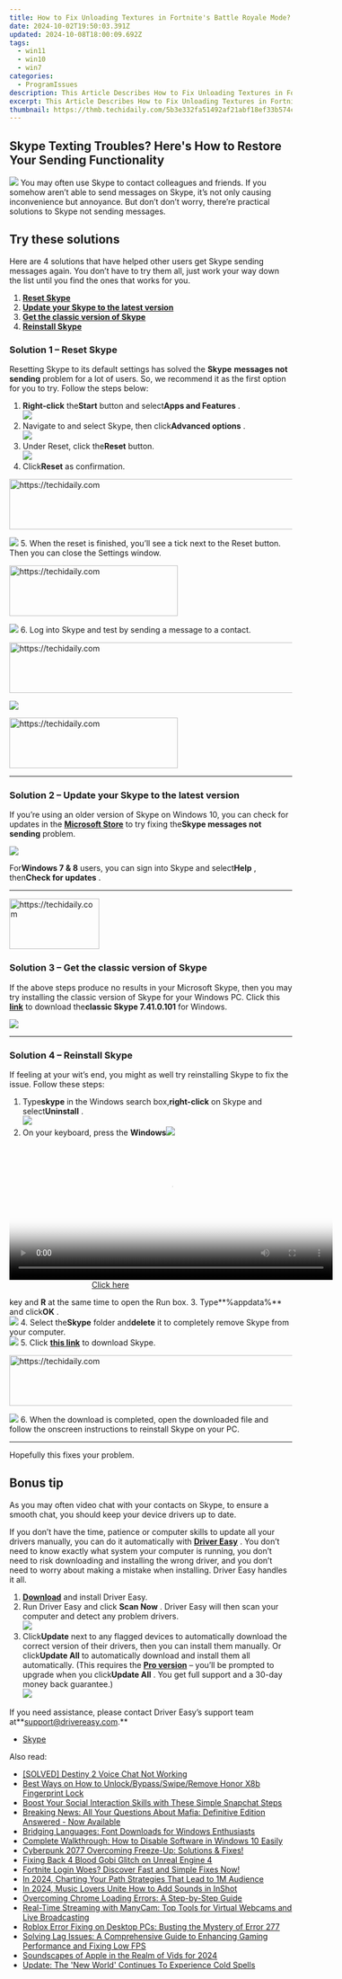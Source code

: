 ```yaml
---
title: How to Fix Unloading Textures in Fortnite's Battle Royale Mode?
date: 2024-10-02T19:50:03.391Z
updated: 2024-10-08T18:00:09.692Z
tags:
  - win11
  - win10
  - win7
categories:
  - ProgramIssues
description: This Article Describes How to Fix Unloading Textures in Fortnite's Battle Royale Mode?
excerpt: This Article Describes How to Fix Unloading Textures in Fortnite's Battle Royale Mode?
thumbnail: https://thmb.techidaily.com/5b3e332fa51492af21abf18ef33b574cc8cc906108c430d8c2e295ba6edd5cf6.jpg
---
```


## Skype Texting Troubles? Here's How to Restore Your Sending Functionality

![](https://images.drivereasy.com/wp-content/uploads/2018/09/img_5b963914c70e5-150x150.png) You may often use Skype to contact colleagues and friends. If you somehow aren’t able to send messages on Skype, it’s not only causing inconvenience but annoyance. But don’t don’t worry, there’re practical solutions to Skype not sending messages.

## Try these solutions

 Here are 4 solutions that have helped other users get Skype sending messages again. You don’t have to try them all, just work your way down the list until you find the ones that works for you.

1. **[Reset Skype](https://tools.techidaily.com/drivereasy/download/)**
2. [**Update your Skype to the latest version**](https://tools.techidaily.com/drivereasy/download/)
3. [**Get the classic version of Skype**](https://tools.techidaily.com/drivereasy/download/)
4. [**Reinstall Skype**](https://tools.techidaily.com/drivereasy/download/)

### Solution 1 – Reset Skype

 Resetting Skype to its default settings has solved the **Skype** **messages not sending** problem for a lot of users. So, we recommend it as the first option for you to try. Follow the steps below:

1. **Right-click** the**Start** button and select**Apps and Features** .  
![](https://images.drivereasy.com/wp-content/uploads/2018/09/img_5b9621d745191.jpg)
2. Navigate to and select Skype, then click**Advanced options** .  
![](https://images.drivereasy.com/wp-content/uploads/2018/09/img_5b96227db84d5.jpg)
3. Under Reset, click the**Reset** button.  
![](https://images.drivereasy.com/wp-content/uploads/2018/09/img_5b9622ba52457.jpg)
4. Click**Reset** as confirmation.  

<!-- affiliate ads begin -->
<a href="https://unicoeye.pxf.io/c/5597632/2134233/18498" target="_top" id="2134233">
  <img src="//a.impactradius-go.com/display-ad/18498-2134233" border="0" alt="https://techidaily.com" width="728" height="90"/>
</a>
<img height="0" width="0" src="https://unicoeye.pxf.io/i/5597632/2134233/18498" style="position:absolute;visibility:hidden;" border="0" />
<!-- affiliate ads end -->

![](https://images.drivereasy.com/wp-content/uploads/2018/09/img_5b9622fcda08a.jpg)
5. When the reset is finished, you’ll see a tick next to the Reset button. Then you can close the Settings window.  

<!-- affiliate ads begin -->
<a href="https://25home.pxf.io/c/5597632/2148645/16836" target="_top" id="2148645">
  <img src="//a.impactradius-go.com/display-ad/16836-2148645" border="0" alt="https://techidaily.com" width="300" height="90"/>
</a>
<img height="0" width="0" src="https://25home.pxf.io/i/5597632/2148645/16836" style="position:absolute;visibility:hidden;" border="0" />
<!-- affiliate ads end -->

![](https://images.drivereasy.com/wp-content/uploads/2018/09/img_5b96237bdfba8.jpg)
6. Log into Skype and test by sending a message to a contact.  

<!-- affiliate ads begin -->
<a href="https://appsumo.8odi.net/c/5597632/2144285/7443" target="_top" id="2144285">
  <img src="//a.impactradius-go.com/display-ad/7443-2144285" border="0" alt="https://techidaily.com" width="728" height="90"/>
</a>
<img height="0" width="0" src="https://appsumo.8odi.net/i/5597632/2144285/7443" style="position:absolute;visibility:hidden;" border="0" />
<!-- affiliate ads end -->

![](https://images.drivereasy.com/wp-content/uploads/2018/09/img_5b96253de6794.jpg)

<!-- affiliate ads begin -->
<a href="https://aligracehair.sjv.io/c/5597632/1934138/19272" target="_top" id="1934138">
  <img src="//a.impactradius-go.com/display-ad/19272-1934138" border="0" alt="https://techidaily.com" width="300" height="90"/>
</a>
<img height="0" width="0" src="https://aligracehair.sjv.io/i/5597632/1934138/19272" style="position:absolute;visibility:hidden;" border="0" />
<!-- affiliate ads end -->

---

### Solution 2 – Update your Skype to the latest version

 If you’re using an older version of Skype on Windows 10, you can check for updates in the **[Microsoft Store](https://www.microsoft.com/en-us/p/skype/9wzdncrfj364?rtc=1&activetab=pivot%3aoverviewtab)**  to try fixing the**Skype messages not sending** problem.

![](https://images.drivereasy.com/wp-content/uploads/2018/09/img_5b96361562b3d.jpg)

 For**Windows 7 & 8** users, you can sign into Skype and select**Help** , then**Check for updates** .

---

<!-- affiliate ads begin -->
<a href="https://25home.pxf.io/c/5597632/2148638/16836" target="_top" id="2148638">
  <img src="//a.impactradius-go.com/display-ad/16836-2148638" border="0" alt="https://techidaily.com" width="160" height="90"/>
</a>
<img height="0" width="0" src="https://25home.pxf.io/i/5597632/2148638/16836" style="position:absolute;visibility:hidden;" border="0" />
<!-- affiliate ads end -->

### Solution 3 – **Get the classic version of Skype**

 If the above steps produce no results in your Microsoft Skype, then you may try installing the classic version of Skype for your Windows PC. Click this **[link](http://download.skype.com/msi/SkypeSetup%5F7.41.0.101.msi)**  to download the**classic Skype 7.41.0.101** for Windows.

![](https://images.drivereasy.com/wp-content/uploads/2018/09/img_5b963727d1199.jpg)

---

### Solution 4 – Reinstall Skype

 If feeling at your wit’s end, you might as well try reinstalling Skype to fix the issue. Follow these steps:

1. Type**skype** in the Windows search box,**right-click** on Skype and select**Uninstall** .  
![](https://images.drivereasy.com/wp-content/uploads/2018/09/img_5b964f2f2dddb.jpg)
2. On your keyboard, press the **Windows![](https://images.drivereasy.com/wp-content/uploads/2018/08/img_5b7b8ac86a6f5.png)**  

<!-- affiliate ads begin -->
<span id="1938141">
					<video width="576" height="240" style="cursor:pointer"
           poster="//a.impactradius-go.com/display-clicktoplayimage/1938141.png"
           onclick="if(!this.playClicked){this.play();this.setAttribute('controls',true);this.playClicked=true;}">
	   <source src="//a.impactradius-go.com/display-ad/22993-1938141">
	   <img src="//a.impactradius-go.com/display-clicktoplayimage/1938141.png" style="border: none; height: 100%; width: 100%; object-fit: contain">
	</video>
	<div style="width:360px;text-align:center"><a href="javascript:window.open(decodeURIComponent('https%3A%2F%2Fhomestyler.sjv.io%2Fc%2F5597632%2F1938141%2F22993'), '_blank');void(0);">Click here</a></div>
</span>
<img height="0" width="0" src="https://imp.pxf.io/i/5597632/1938141/22993" style="position:absolute;visibility:hidden;" border="0" />
<!-- affiliate ads end -->

 key and **R**  at the same time to open the Run box.
3. Type**%appdata%** and click**OK** .  
![](https://images.drivereasy.com/wp-content/uploads/2018/09/img_5b964f4e00b2c.png)
4. Select the**Skype** folder and**delete** it to completely remove Skype from your computer.  
![](https://images.drivereasy.com/wp-content/uploads/2018/09/img_5b964c3405240.jpg)
5. Click **[this link](https://www.skype.com/en/get-skype/)**  to download Skype.  

<!-- affiliate ads begin -->
<a href="https://unicoeye.pxf.io/c/5597632/2134237/18498" target="_top" id="2134237">
  <img src="//a.impactradius-go.com/display-ad/18498-2134237" border="0" alt="https://techidaily.com" width="728" height="90"/>
</a>
<img height="0" width="0" src="https://unicoeye.pxf.io/i/5597632/2134237/18498" style="position:absolute;visibility:hidden;" border="0" />
<!-- affiliate ads end -->

![](https://images.drivereasy.com/wp-content/uploads/2018/09/img_5b964d3604b91.jpg)
6. When the download is completed, open the downloaded file and follow the onscreen instructions to reinstall Skype on your PC.

---

Hopefully this fixes your problem.

## Bonus tip

 As you may often video chat with your contacts on Skype, to ensure a smooth chat, you should keep your device drivers up to date.

 If you don’t have the time, patience or computer skills to update all your drivers manually, you can do it automatically with **[Driver Easy](https://tools.techidaily.com/drivereasy/download/)**  . You don’t need to know exactly what system your computer is running, you don’t need to risk downloading and installing the wrong driver, and you don’t need to worry about making a mistake when installing. Driver Easy handles it all.

1. **[Download](https://tools.techidaily.com/drivereasy/download/)**  and install Driver Easy.
2. Run Driver Easy and click **Scan Now** . Driver Easy will then scan your computer and detect any problem drivers.  
![](https://images.drivereasy.com/wp-content/uploads/2018/11/img_5bee7000c9754.jpg)
3. Click**Update** next to any flagged devices to automatically download the correct version of their drivers, then you can install them manually. Or click**Update All** to automatically download and install them all automatically. (This requires the **[Pro version](https://tools.techidaily.com/drivereasy/download/)**  – you’ll be prompted to upgrade when you click**Update All** . You get full support and a 30-day money back guarantee.)  
![](https://images.drivereasy.com/wp-content/uploads/2018/11/img_5bee6ff414d3a.jpg)

 If you need assistance, please contact Driver Easy’s support team at**<support@drivereasy.com>.**

* [Skype](https://tools.techidaily.com/drivereasy/download/)

<ins class="adsbygoogle"
     style="display:block"
     data-ad-format="autorelaxed"
     data-ad-client="ca-pub-7571918770474297"
     data-ad-slot="1223367746"></ins>

<ins class="adsbygoogle"
     style="display:block"
     data-ad-client="ca-pub-7571918770474297"
     data-ad-slot="8358498916"
     data-ad-format="auto"
     data-full-width-responsive="true"></ins>

<span class="atpl-alsoreadstyle">Also read:</span>
<div><ul>
<li><a href="https://sound-issues.techidaily.com/solved-destiny-2-voice-chat-not-working/"><u>[SOLVED] Destiny 2 Voice Chat Not Working</u></a></li>
<li><a href="https://unlock-android.techidaily.com/best-ways-on-how-to-unlockbypassswiperemove-honor-x8b-fingerprint-lock-by-drfone-android/"><u>Best Ways on How to Unlock/Bypass/Swipe/Remove Honor X8b Fingerprint Lock</u></a></li>
<li><a href="https://tiktok-videos.techidaily.com/boost-your-social-interaction-skills-with-these-simple-snapchat-steps/"><u>Boost Your Social Interaction Skills with These Simple Snapchat Steps</u></a></li>
<li><a href="https://program-issues.techidaily.com/breaking-news-all-your-questions-about-mafia-definitive-edition-answered-now-available/"><u>Breaking News: All Your Questions About Mafia: Definitive Edition Answered - Now Available</u></a></li>
<li><a href="https://win11.techidaily.com/bridging-languages-font-downloads-for-windows-enthusiasts/"><u>Bridging Languages: Font Downloads for Windows Enthusiasts</u></a></li>
<li><a href="https://techtrends.techidaily.com/complete-walkthrough-how-to-disable-software-in-windows-10-easily/"><u>Complete Walkthrough: How to Disable Software in Windows 10 Easily</u></a></li>
<li><a href="https://program-issues.techidaily.com/1723013157988-cyberpunk-2077-overcoming-freeze-up-solutions-and-fixes/"><u>Cyberpunk 2077 Overcoming Freeze-Up: Solutions & Fixes!</u></a></li>
<li><a href="https://program-issues.techidaily.com/fixing-back-4-blood-gobi-glitch-on-unreal-engine-4/"><u>Fixing Back 4 Blood Gobi Glitch on Unreal Engine 4</u></a></li>
<li><a href="https://program-issues.techidaily.com/1723013692194-fortnite-login-woes-discover-fast-and-simple-fixes-now/"><u>Fortnite Login Woes? Discover Fast and Simple Fixes Now!</u></a></li>
<li><a href="https://extra-lessons.techidaily.com/in-2024-charting-your-path-strategies-that-lead-to-1m-audience/"><u>In 2024, Charting Your Path Strategies That Lead to 1M Audience</u></a></li>
<li><a href="https://extra-guidance.techidaily.com/in-2024-music-lovers-unite-how-to-add-sounds-in-inshot/"><u>In 2024, Music Lovers Unite How to Add Sounds in InShot</u></a></li>
<li><a href="https://program-issues.techidaily.com/overcoming-chrome-loading-errors-a-step-by-step-guide/"><u>Overcoming Chrome Loading Errors: A Step-by-Step Guide</u></a></li>
<li><a href="https://vp-tips.techidaily.com/real-time-streaming-with-manycam-top-tools-for-virtual-webcams-and-live-broadcasting/"><u>Real-Time Streaming with ManyCam: Top Tools for Virtual Webcams and Live Broadcasting</u></a></li>
<li><a href="https://program-issues.techidaily.com/roblox-error-fixing-on-desktop-pcs-busting-the-mystery-of-error-277/"><u>Roblox Error Fixing on Desktop PCs: Busting the Mystery of Error 277</u></a></li>
<li><a href="https://program-issues.techidaily.com/solving-lag-issues-a-comprehensive-guide-to-enhancing-gaming-performance-and-fixing-low-fps/"><u>Solving Lag Issues: A Comprehensive Guide to Enhancing Gaming Performance and Fixing Low FPS</u></a></li>
<li><a href="https://extra-guidance.techidaily.com/soundscapes-of-apple-in-the-realm-of-vids-for-2024/"><u>Soundscapes of Apple in the Realm of Vids for 2024</u></a></li>
<li><a href="https://program-issues.techidaily.com/update-the-new-world-continues-to-experience-cold-spells/"><u>Update: The 'New World' Continues To Experience Cold Spells</u></a></li>
</ul></div>

